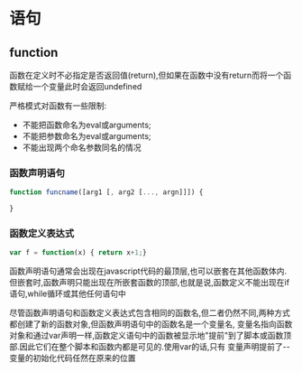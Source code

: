 # 语句

## function
函数在定义时不必指定是否返回值(return),但如果在函数中没有return而将一个函数赋给一个变量此时会返回undefined

严格模式对函数有一些限制:
+ 不能把函数命名为eval或arguments;
+ 不能把参数命名为eval或arguments;
+ 不能出现两个命名参数同名的情况

### 函数声明语句
```javascript
function funcname([arg1 [, arg2 [..., argn]]]) {

}
```
### 函数定义表达式
```javascript
var f = function(x) { return x+1;}
```

函数声明语句通常会出现在javascript代码的最顶层,也可以嵌套在其他函数体内.
但嵌套时,函数声明只能出现在所嵌套函数的顶部,也就是说,函数定义不能出现在if语句,while循环或其他任何语句中

尽管函数声明语句和函数定义表达式包含相同的函数名,但二者仍然不同,两种方式都创建了新的函数对象,但函数声明语句中的函数名是一个变量名,
变量名指向函数对象和通过var声明一样,函数定义语句中的函数被显示地"提前"到了脚本或函数顶部.因此它们在整个脚本和函数内都是可见的.使用var的话,只有
变量声明提前了--变量的初始化代码任然在原来的位置

